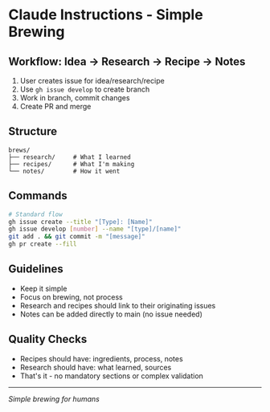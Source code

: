 # Claude Instructions - Simple Brewing

## Workflow: Idea → Research → Recipe → Notes

1. User creates issue for idea/research/recipe
2. Use `gh issue develop` to create branch
3. Work in branch, commit changes  
4. Create PR and merge

## Structure
```
brews/
├── research/     # What I learned
├── recipes/      # What I'm making
└── notes/        # How it went
```

## Commands
```bash
# Standard flow
gh issue create --title "[Type]: [Name]"
gh issue develop [number] --name "[type]/[name]"
git add . && git commit -m "[message]"
gh pr create --fill
```

## Guidelines
- Keep it simple
- Focus on brewing, not process
- Research and recipes should link to their originating issues
- Notes can be added directly to main (no issue needed)

## Quality Checks
- Recipes should have: ingredients, process, notes
- Research should have: what learned, sources
- That's it - no mandatory sections or complex validation

---
*Simple brewing for humans*